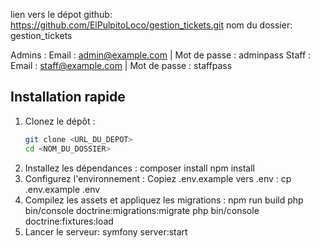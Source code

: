 lien vers le dépot github: https://github.com/ElPulpitoLoco/gestion_tickets.git
nom du dossier: gestion_tickets

Admins :
  Email : admin@example.com | Mot de passe : adminpass
Staff :
  Email : staff@example.com | Mot de passe : staffpass

## Installation rapide
1. Clonez le dépôt :
   ```bash
   git clone <URL_DU_DEPOT>
   cd <NOM_DU_DOSSIER>
2. Installez les dépendances :
   composer install
   npm install
3. Configurez l'environnement :
   Copiez .env.example vers .env :
   cp .env.example .env
4. Compilez les assets et appliquez les migrations :
   npm run build
   php bin/console doctrine:migrations:migrate
   php bin/console doctrine:fixtures:load
5. Lancer le serveur:
   symfony server:start

